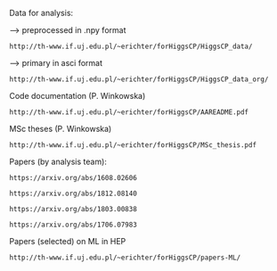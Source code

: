 Data for analysis:

--> preprocessed in .npy format

    http://th-www.if.uj.edu.pl/~erichter/forHiggsCP/HiggsCP_data/

--> primary in asci format

    http://th-www.if.uj.edu.pl/~erichter/forHiggsCP/HiggsCP_data_org/

Code documentation (P. Winkowska)

    http://th-www.if.uj.edu.pl/~erichter/forHiggsCP/AAREADME.pdf
    
MSc theses (P. Winkowska)  
   
    http://th-www.if.uj.edu.pl/~erichter/forHiggsCP/MSc_thesis.pdf
    

Papers  (by analysis team):

    https://arxiv.org/abs/1608.02606

    https://arxiv.org/abs/1812.08140

    https://arxiv.org/abs/1803.00838

    https://arxiv.org/abs/1706.07983

Papers (selected) on ML in HEP

    http://th-www.if.uj.edu.pl/~erichter/forHiggsCP/papers-ML/
